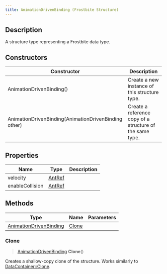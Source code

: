 ```yaml
---
title: AnimationDrivenBinding (Frostbite Structure)
---
```

## Description

A structure type representing a Frostbite data type.

## Constructors

| Constructor                                          | Description                                              |
| ---------------------------------------------------- | -------------------------------------------------------- |
| AnimationDrivenBinding()                             | Create a new instance of this structure type.            |
| AnimationDrivenBinding(AnimationDrivenBinding other) | Create a reference copy of a structure of the same type. |

## Properties

| Name            | Type             | Description |
| --------------- | ---------------- | ----------- |
| velocity        | [AntRef](AntRef) |             |
| enableCollision | [AntRef](AntRef) |             |

## Methods

| Type                                             | Name            | Parameters |
| ------------------------------------------------ | --------------- | ---------- |
| [AnimationDrivenBinding](AnimationDrivenBinding) | [Clone](#clone) |            |

### Clone

> [AnimationDrivenBinding](AnimationDrivenBinding) **Clone**()

Creates a shallow-copy clone of the structure. Works similarly to [DataContainer::Clone](/vext/ref/cls/shr/datacontainer#clone).
